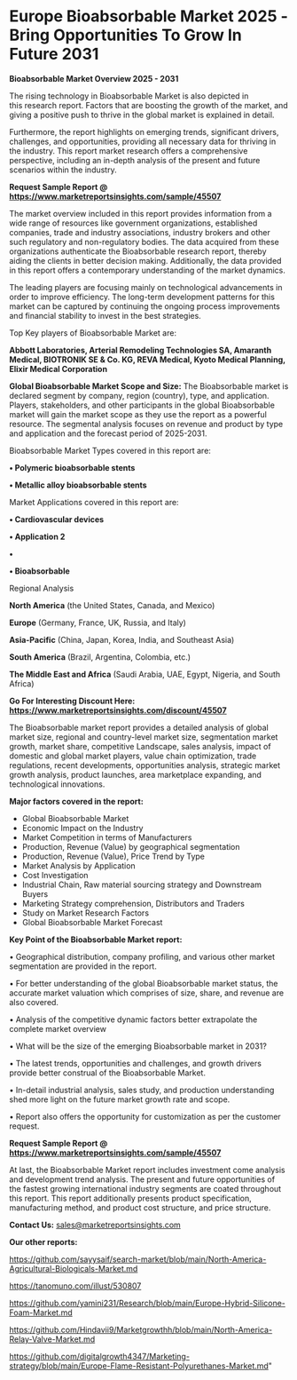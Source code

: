 # Europe Bioabsorbable Market 2025 -Bring Opportunities To Grow In Future 2031

<Strong> Bioabsorbable Market Overview 2025 - 2031</strong>

The rising technology in Bioabsorbable Market is also depicted in this research report. Factors that are boosting the growth of the market, and giving a positive push to thrive in the global market is explained in detail.

Furthermore, the report highlights on emerging trends, significant drivers, challenges, and opportunities, providing all necessary data for thriving in the industry. This report market research offers a comprehensive perspective, including an in-depth analysis of the present and future scenarios within the industry.

<strong>Request Sample Report @ <a href=https://www.marketreportsinsights.com/sample/45507>https://www.marketreportsinsights.com/sample/45507</a></strong>

The market overview included in this report provides information from a wide range of resources like government organizations, established companies, trade and industry associations, industry brokers and other such regulatory and non-regulatory bodies. The data acquired from these organizations authenticate the Bioabsorbable research report, thereby aiding the clients in better decision making. Additionally, the data provided in this report offers a contemporary understanding of the market dynamics.

The leading players are focusing mainly on technological advancements in order to improve efficiency. The long-term development patterns for this market can be captured by continuing the ongoing process improvements and financial stability to invest in the best strategies.

Top Key players of Bioabsorbable Market are:

<strong>Abbott Laboratories, Arterial Remodeling Technologies SA, Amaranth Medical, BIOTRONIK SE & Co. KG, REVA Medical, Kyoto Medical Planning, Elixir Medical Corporation</strong>

<strong><b>Global Bioabsorbable Market Scope and Size:</b></strong>
The Bioabsorbable market is declared segment by company, region (country), type, and application. Players, stakeholders, and other participants in the global Bioabsorbable market will gain the market scope as they use the report as a powerful resource. The segmental analysis focuses on revenue and product by type and application and the forecast period of 2025-2031.

Bioabsorbable Market Types covered in this report are:

<strong>•  Polymeric bioabsorbable stents

•  Metallic alloy bioabsorbable stents</strong>

Market Applications covered in this report are:

<strong>•  Cardiovascular devices

•  Application 2

•  

•  Bioabsorbable</strong> 

Regional Analysis

<strong>North America</strong> (the United States, Canada, and Mexico)

<strong>Europe</strong> (Germany, France, UK, Russia, and Italy)

<strong>Asia-Pacific</strong> (China, Japan, Korea, India, and Southeast Asia)

<strong>South America</strong> (Brazil, Argentina, Colombia, etc.)

<strong>The Middle East and Africa</strong> (Saudi Arabia, UAE, Egypt, Nigeria, and South Africa)

<strong>Go For Interesting Discount Here: <a href=https://www.marketreportsinsights.com/discount/45507>https://www.marketreportsinsights.com/discount/45507</a></strong>

The Bioabsorbable market report provides a detailed analysis of global market size, regional and country-level market size, segmentation market growth, market share, competitive Landscape, sales analysis, impact of domestic and global market players, value chain optimization, trade regulations, recent developments, opportunities analysis, strategic market growth analysis, product launches, area marketplace expanding, and technological innovations.

<strong><b>Major factors covered in the report:</b></strong>
<ul>
  <li>Global Bioabsorbable Market </li>
  <li>Economic Impact on the Industry</li>
  <li>Market Competition in terms of Manufacturers</li>
  <li>Production, Revenue (Value) by geographical segmentation</li>
  <li>Production, Revenue (Value), Price Trend by Type</li>
  <li>Market Analysis by Application</li>
  <li>Cost Investigation</li>
  <li>Industrial Chain, Raw material sourcing strategy and Downstream Buyers</li>
  <li>Marketing Strategy comprehension, Distributors and Traders</li>
  <li>Study on Market Research Factors</li>
  <li>Global Bioabsorbable Market Forecast</li>
</ul>

<strong><b>Key Point of the Bioabsorbable Market report:</b></strong>

• Geographical distribution, company profiling, and various other market segmentation are provided in the report.

• For better understanding of the global Bioabsorbable market status, the accurate market valuation which comprises of size, share, and revenue are also covered.

• Analysis of the competitive dynamic factors better extrapolate the complete market overview

• What will be the size of the emerging Bioabsorbable market in 2031?

• The latest trends, opportunities and challenges, and growth drivers provide better construal of the Bioabsorbable Market.

• In-detail industrial analysis, sales study, and production understanding shed more light on the future market growth rate and scope.

• Report also offers the opportunity for customization as per the customer request.

<strong>Request Sample Report @ <a href=https://www.marketreportsinsights.com/sample/45507>https://www.marketreportsinsights.com/sample/45507</a></strong>

At last, the Bioabsorbable Market report includes investment come analysis and development trend analysis. The present and future opportunities of the fastest growing international industry segments are coated throughout this report. This report additionally presents product specification, manufacturing method, and product cost structure, and price structure.

<strong>Contact Us:</strong>
sales@marketreportsinsights.com

<strong>Our other reports:</strong>

<a href=https://github.com/sayysaif/search-market/blob/main/North-America-Agricultural-Biologicals-Market.md>https://github.com/sayysaif/search-market/blob/main/North-America-Agricultural-Biologicals-Market.md</a>

<a href=https://tanomuno.com/illust/530807>https://tanomuno.com/illust/530807</a>

<a href=https://github.com/yamini231/Research/blob/main/Europe-Hybrid-Silicone-Foam-Market.md>https://github.com/yamini231/Research/blob/main/Europe-Hybrid-Silicone-Foam-Market.md</a>

<a href=https://github.com/Hindavii9/Marketgrowthh/blob/main/North-America-Relay-Valve-Market.md>https://github.com/Hindavii9/Marketgrowthh/blob/main/North-America-Relay-Valve-Market.md</a>

<a href=https://github.com/digitalgrowth4347/Marketing-strategy/blob/main/Europe-Flame-Resistant-Polyurethanes-Market.md>https://github.com/digitalgrowth4347/Marketing-strategy/blob/main/Europe-Flame-Resistant-Polyurethanes-Market.md</a>"
